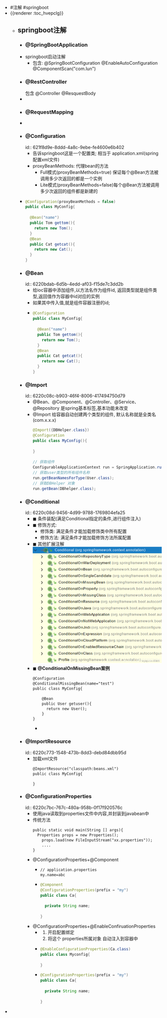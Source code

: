 - #注解 #springboot
- {{renderer :toc_hvepclg}}
	- ## springboot注解
		- ### **@SpringBootApplication**
		- springboot启动注解
			- 包含: @SpringBootConfiguration @EnableAutoConfiguration @ComponentScan("com.lun")
		- ### **@RestController**
		  包含 @Controller @ResquestBody
		-
		- ### **@RequestMapping**
		-
		- ### **@Configuration**
		  id:: 621f8d9e-8ddd-4a8c-9ebe-fe4600e6b402
			- 告诉springboot这是一个配置类; 相当于 application.xml(spring配置xml文件)
			- proxyBeanMethods: 代理bean的方法
				- Full模式(proxyBeanMethods=true) 保证每个@Bean方法被调用多少次返回的都是一个实例
				- Lite模式(proxyBeanMethods=false)每个@Bean方法被调用多少次返回的组件都是新建的
		- ```java
		  @Configuration(proxyBeanMethods = false)
		  public class MyConfig{
		    
		    @Bean("name")
		    public Tom gettom(){
		      return new Tom();
		    }
		    @Bean
		    public Cat getcat(){
		      return new Cat();
		    }
		  }
		  ```
		- ### **@Bean**
		  id:: 6220bdab-6d5b-4edd-af03-f15de7c3dd2b
			- 给ioc容器中添加组件,以方法名作为组件id, 返回类型就是组件类型,返回值作为容器中id对应的实例
			- 如果其中传入值,就是组件容器注册的id;
			- ``` java
			  @Configuration
			  public class MyConfig{
			    
			    @Bean("name")
			    public Tom gettom(){
			      return new Tom();
			    }
			    @Bean
			    public Cat getcat(){
			      return new Cat();
			    }
			  }
			  
			  ```
		- ### **@Import**
		  id:: 6220c08c-b903-46f4-8006-417494750d79
			- @Bean、@Component、@Controller、@Service、@Repository 是spring基本标签,基本功能未改变
			- @Import 给容器自动创建两个类型的组件, 默认名称就是全类名(com.x.x.x)
			  ```java
			  @Import({DBHelper.class})
			  @Configuration
			  public class MyConfig(){
			    
			  }
			  
			  // 获取组件
			  ConfigurableApplicationContext run = SpringApplication.run(MainApplication.class, args);
			  // 获取user类型的所有组件名称
			  run.getBeanNamesForType(User.class);
			  // 获取DBHelper 对象
			  run.getBean(DBhelper.class); 
			  ```
		- ### **@Conditional**
		  id:: 6220c08d-9456-4d99-9788-1769804efa25
			- ◼ 条件装配(满足Conditional指定的条件,进行组件注入)
			- ◼ 修饰方式:
				- 修饰类:  满足条件才能加载修饰类中所有配置
				- 修饰方法: 满足条件才能加载修饰方法所属配置
			- ◼ 其他扩展注解
			  ![image.png](../assets/image_1646314871836_0.png)
			- ◼ **@ConditionalOnMissingBean案例**
			  ```
			  @Configuration
			  @ConditionalMissingBean(name="test")
			  public class MyConfig{
			  	
			      @Bean
			      public User getuser(){
			      	return new User();
			      }
			  }
			  ```
				-
		- ### **@ImportResource**
		  id:: 6220c773-1548-473b-8dd3-debd84dbb95d
			- 加载xml文件
			  ```
			  @ImportResource("classpath:beans.xml")
			  public class MyConfig{
			  	
			  }
			  ```
		- ### **@ConfigurationProperties**
		  id:: 6220c7bc-767c-480a-958b-0f17f920576c
			- 使用java读取到properties文件中内容,并封装到javabean中
			- 传统方法
			  ```
			  public static void main(String [] args){
			  	Properties props = new Properties();
			      props.load(new FileInputStream("xx.properties"));
			      ....
			  }
			  ```
			- @ConfigurationProperties+@Component
				- ```properties
				  // application.properties
				  my.name=abc
				  ```
				- ```java
				  @Component
				  @ConfigurationProperties(prefix = "my")
				  public class Ca{
				    
				    private String name;
				    
				  }
				  ```
			- @ConfigurationProperties+@EnableConfiruationProperties
				- 1. 开启配置绑定
				  2. 将这个 properties所属对象 自动注入到容器中
				- ```java
				  @EnableConfigurationProperties(Ca.class)
				  public class Myconfig{
				  
				  }
				  ```
				- ```java
				  @ConfigurationProperties(prefix = "my")
				  public class Ca{
				    
				    private String name;
				    
				  }
				  ```
-